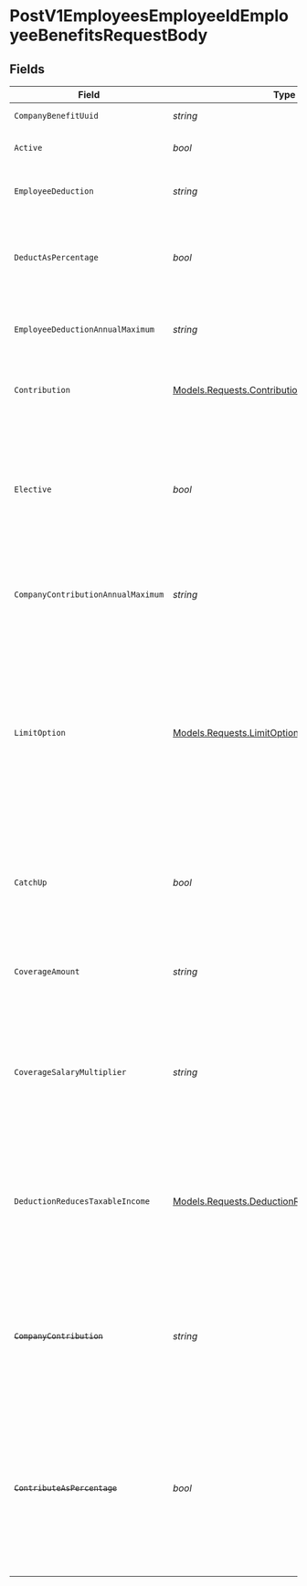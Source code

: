 # PostV1EmployeesEmployeeIdEmployeeBenefitsRequestBody


## Fields

| Field                                                                                                                                                                                                                                | Type                                                                                                                                                                                                                                 | Required                                                                                                                                                                                                                             | Description                                                                                                                                                                                                                          |
| ------------------------------------------------------------------------------------------------------------------------------------------------------------------------------------------------------------------------------------ | ------------------------------------------------------------------------------------------------------------------------------------------------------------------------------------------------------------------------------------ | ------------------------------------------------------------------------------------------------------------------------------------------------------------------------------------------------------------------------------------ | ------------------------------------------------------------------------------------------------------------------------------------------------------------------------------------------------------------------------------------ |
| `CompanyBenefitUuid`                                                                                                                                                                                                                 | *string*                                                                                                                                                                                                                             | :heavy_check_mark:                                                                                                                                                                                                                   | The UUID of the company benefit.                                                                                                                                                                                                     |
| `Active`                                                                                                                                                                                                                             | *bool*                                                                                                                                                                                                                               | :heavy_minus_sign:                                                                                                                                                                                                                   | Whether the employee benefit is active.                                                                                                                                                                                              |
| `EmployeeDeduction`                                                                                                                                                                                                                  | *string*                                                                                                                                                                                                                             | :heavy_minus_sign:                                                                                                                                                                                                                   | The amount to be deducted, per pay period, from the employee's pay.                                                                                                                                                                  |
| `DeductAsPercentage`                                                                                                                                                                                                                 | *bool*                                                                                                                                                                                                                               | :heavy_minus_sign:                                                                                                                                                                                                                   | Whether the employee deduction amount should be treated as a percentage to be deducted from each payroll.                                                                                                                            |
| `EmployeeDeductionAnnualMaximum`                                                                                                                                                                                                     | *string*                                                                                                                                                                                                                             | :heavy_minus_sign:                                                                                                                                                                                                                   | The maximum employee deduction amount per year. A null value signifies no limit.                                                                                                                                                     |
| `Contribution`                                                                                                                                                                                                                       | [Models.Requests.Contribution](../../Models/Requests/Contribution.md)                                                                                                                                                                | :heavy_minus_sign:                                                                                                                                                                                                                   | An object representing the company contribution type and value.                                                                                                                                                                      |
| `Elective`                                                                                                                                                                                                                           | *bool*                                                                                                                                                                                                                               | :heavy_minus_sign:                                                                                                                                                                                                                   | Whether the company contribution is elective (aka "matching"). For `tiered`, `elective_amount`, and `elective_percentage` contribution types this is ignored and assumed to be `true`.                                               |
| `CompanyContributionAnnualMaximum`                                                                                                                                                                                                   | *string*                                                                                                                                                                                                                             | :heavy_minus_sign:                                                                                                                                                                                                                   | The maximum company contribution amount per year. A null value signifies no limit.                                                                                                                                                   |
| `LimitOption`                                                                                                                                                                                                                        | [Models.Requests.LimitOption](../../Models/Requests/LimitOption.md)                                                                                                                                                                  | :heavy_minus_sign:                                                                                                                                                                                                                   | Some benefits require additional information to determine<br/>their limit.<br/><br/>`Family` or `Individual`: Applicable to HSA benefit.<br/><br/>`Joint Filing or Single` or `Married and Filing Separately`: Applicable to Dependent Care FSA benefit. |
| `CatchUp`                                                                                                                                                                                                                            | *bool*                                                                                                                                                                                                                               | :heavy_minus_sign:                                                                                                                                                                                                                   | Whether the employee should use a benefit’s "catch up" rate. Only Roth 401k and 401k benefits use this value for employees over 50.                                                                                                  |
| `CoverageAmount`                                                                                                                                                                                                                     | *string*                                                                                                                                                                                                                             | :heavy_minus_sign:                                                                                                                                                                                                                   | The amount that the employee is insured for. Note: company contribution cannot be present if coverage amount is set.                                                                                                                 |
| `CoverageSalaryMultiplier`                                                                                                                                                                                                           | *string*                                                                                                                                                                                                                             | :heavy_minus_sign:                                                                                                                                                                                                                   | The coverage amount as a multiple of the employee’s salary. Only applicable for Group Term Life benefits. Note: cannot be set if coverage amount is also set.                                                                        |
| `DeductionReducesTaxableIncome`                                                                                                                                                                                                      | [Models.Requests.DeductionReducesTaxableIncome](../../Models/Requests/DeductionReducesTaxableIncome.md)                                                                                                                              | :heavy_minus_sign:                                                                                                                                                                                                                   | Whether the employee deduction reduces taxable income or not. Only valid for Group Term Life benefits. Note: when the value is not "unset", coverage amount and coverage salary multiplier are ignored.                              |
| ~~`CompanyContribution`~~                                                                                                                                                                                                            | *string*                                                                                                                                                                                                                             | :heavy_minus_sign:                                                                                                                                                                                                                   | : warning: ** DEPRECATED **: This will be removed in a future release, please migrate away from it as soon as possible.<br/><br/>The amount to be paid, per pay period, by the company.                                              |
| ~~`ContributeAsPercentage`~~                                                                                                                                                                                                         | *bool*                                                                                                                                                                                                                               | :heavy_minus_sign:                                                                                                                                                                                                                   | : warning: ** DEPRECATED **: This will be removed in a future release, please migrate away from it as soon as possible.<br/><br/>Whether the company contribution amount should be treated as a percentage to be deducted from each payroll. |